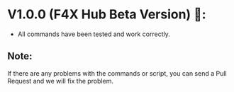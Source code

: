# V1.0.0 (F4X Hub Beta Version) 🔪:
- All commands have been tested and work correctly. 

## Note:
If there are any problems with the commands or script, you can send a Pull Request and we will fix the problem. 